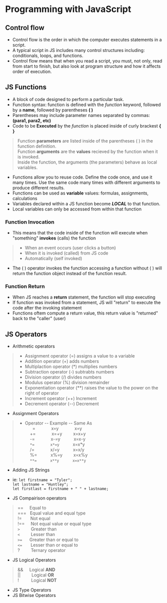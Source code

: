 # Programming with JavaScript

## Control flow  

- Control flow is the order in which the computer executes statements in a script.  
- A typical script in JS includes many control structures including: conditionals, loops, and functions.  
- Control flow means that when you read a script, you must, not only, read from start to finish, but also look at program structure and how it affects order of execution.  

## JS Functions  

- A block of code designed to perform a particular task.  
- Function syntax: function is defined with the *function* keyword, followed by a **name**, followed by parentheses **( )**  
- Parentheses may include parameter names separated by commas: **(para1, para2, etc)**  
- Code to be **Executed** by the *function* is placed inside of curly brackest **{ }**  

> Function **parameters** are listed inside of the parentheses ( ) in the function definition.  
> Function **arguments** are the **values** recieved by the function when it is invoked.  
> Inside the function, the arguments (the parameters) behave as local variables.  

- Functions allow you to reuse code. Define the code once, and use it many times. Use the same code many times with different arguments to produce different results.  
- Functions can be used as **variable** values: formulas, assignments, calculations  
- Variables declared within a JS function become ***LOCAL*** to that function.  
- Local variables can only be accessed from within that function  

### Function Invocation  

- This means that the code inside of the function will execute when "something" **invokes** (calls) the function  

> - When an event occurs (user clicks a button)  
> - When it is invoked (called) from JS code  
> - Automatically (self invoked)

- The ( ) operator invokes the function accessing a function without ( ) will return the function object instead of the function result.  

### Function Return  

- When JS reaches a **return** statement, the function will stop executing  
- If function was invoked from a statement, JS will "return" to execute the code after the invoking statement  
- Functions oftem compute a return value, this return value is "returned" back to the "caller" (user)  

## JS Operators  

- Arithmetic operators  

> - Assignment operator (=) assigns a value to a variable  
> - Addition operator (+) adds numbers  
> - Multiplaction operator (*) multiplies numbers  
> - Subtraction operator (-) subtrabts numbers  
> - Division operator (/) divides numbers  
> - Modulus operator (%) division remainder  
> - Exponentiation operator (**) raises the value to the power on the right of operator  
> - Increment operator (++) Increment  
> - Decrement operator (--) Decrement  

- Assignment Operators  

> - Operator -- Example -- Same As  
> &nbsp; &nbsp; &nbsp; = &nbsp; &nbsp; &nbsp; &nbsp; &nbsp; &nbsp; x=y &nbsp; &nbsp; &nbsp; &nbsp; &nbsp; &nbsp; x=y  
> &nbsp; &nbsp; += &nbsp; &nbsp; &nbsp; &nbsp; &nbsp; &nbsp; x=+y &nbsp; &nbsp; &nbsp; &nbsp; x=x+y  
> &nbsp; &nbsp; -= &nbsp; &nbsp; &nbsp; &nbsp; &nbsp; &nbsp; x-=y &nbsp; &nbsp; &nbsp; &nbsp;  &nbsp; x=x-y  
> &nbsp; &nbsp; `*=` &nbsp; &nbsp; &nbsp; &nbsp; &nbsp; &nbsp; `x*=y` &nbsp; &nbsp; &nbsp; &nbsp; &nbsp; x=x*y  
> &nbsp; &nbsp; /= &nbsp; &nbsp; &nbsp; &nbsp; &nbsp; &nbsp; x/=y &nbsp; &nbsp; &nbsp; &nbsp; &nbsp; x=x/y  
> &nbsp; &nbsp; %=  &nbsp; &nbsp; &nbsp; &nbsp; &nbsp; x%=y &nbsp; &nbsp; &nbsp; &nbsp; x=x%y  
> &nbsp; &nbsp; `**=` &nbsp; &nbsp; &nbsp; &nbsp; &nbsp; `x**y` &nbsp; &nbsp; &nbsp; &nbsp; &nbsp; `x=x**y`  

- Adding JS Strings  
- ie: `let firstname = "Tyler";`  
`let lastname = "Huntley";`  
`let firstlast = firstname + " " + lastname;`  

- JS Compairison operators  

> == &nbsp; &nbsp; Equal to  
> === &nbsp; Equal value and equal type  
> !=  &nbsp; &nbsp; &nbsp; Not equal  
> !== &nbsp; &nbsp; Not equal value or equal type  
> `>` &nbsp;  &nbsp; &nbsp; &nbsp; Greater than  
> `<` &nbsp; &nbsp; &nbsp; &nbsp; Lesser than  
> `>=` &nbsp; &nbsp; &nbsp;Greater than or equal to  
> `<=` &nbsp; &nbsp; &nbsp; Lesser than or equal to  
> ?  &nbsp; &nbsp; &nbsp; &nbsp; Ternary operator  

- JS Logical Operators  

> &&  &nbsp; &nbsp; Logical **AND**  
> || &nbsp; &nbsp; &nbsp; &nbsp; Logical **OR**  
> ! &nbsp; &nbsp; &nbsp; &nbsp; &nbsp;Logical **NOT**  

- JS Type Operators
- JS Bitwise Operators  
